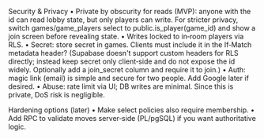Security & Privacy
	•	Private by obscurity for reads (MVP): anyone with the id can read lobby state, but only players can write. For stricter privacy, switch games/game_players select to public.is_player(game_id) and show a join screen before revealing state.
	•	Writes locked to in‑room players via RLS.
	•	Secret: store secret in games. Clients must include it in the If‑Match metadata header? (Supabase doesn't support custom headers for RLS directly; instead keep secret only client‑side and do not expose the id widely. Optionally add a join_secret column and require it to join.)
	•	Auth: magic link (email) is simple and secure for two people. Add Google later if desired.
	•	Abuse: rate limit via UI; DB writes are minimal. Since this is private, DoS risk is negligible.

Hardening options (later)
	•	Make select policies also require membership.
	•	Add RPC to validate moves server‑side (PL/pgSQL) if you want authoritative logic.
